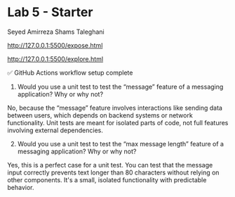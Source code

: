 # Lab 5 - Starter

Seyed Amirreza Shams Taleghani

http://127.0.0.1:5500/expose.html

http://127.0.0.1:5500/explore.html


✅ GitHub Actions workflow setup complete


1) Would you use a unit test to test the “message” feature of a messaging application? Why or why not?

No, because the “message” feature involves interactions like sending data between users, which depends on backend systems or network functionality. Unit tests are meant for isolated parts of code, not full features involving external dependencies.

2) Would you use a unit test to test the “max message length” feature of a messaging application? Why or why not?

Yes, this is a perfect case for a unit test. You can test that the message input correctly prevents text longer than 80 characters without relying on other components. It's a small, isolated functionality with predictable behavior.
